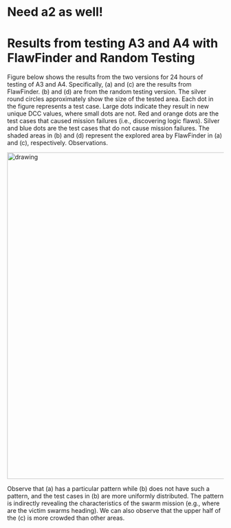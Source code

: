 # Need a2 as well!
# Results from testing A3 and A4 with FlawFinder and Random Testing
Figure below shows the results from the two versions for 24 hours of testing of A3 and A4. Specifically, (a) and (c) are the results from FlawFinder. 
(b) and (d) are from the random testing version. The silver round circles approximately show the size of the tested area. Each dot in the figure represents a
test case. Large dots indicate they result in new unique DCC values, where small dots are not. Red and orange dots are the test cases that caused mission 
failures (i.e., discovering logic flaws). Silver and blue dots are the test cases that do not cause mission failures. The shaded areas in (b) and (d) represent 
the explored area by FlawFinder in (a) and (c), respectively.
Observations. 

<!-- ![pdfresizer com-pdf-convert](https://user-images.githubusercontent.com/82484800/130122648-4eea6408-302b-4933-9166-4ab1b306cc65.png) -->
<img src="https://user-images.githubusercontent.com/82484800/130122648-4eea6408-302b-4933-9166-4ab1b306cc65.png" alt="drawing" width="760"/>

Observe that (a) has a particular pattern while (b) does not have such a pattern, and the test cases in (b) are more uniformly distributed. 
The pattern is indirectly revealing the characteristics of the swarm mission (e.g., where are the victim swarms heading). We can also observe that the upper half of 
the (c) is more crowded than other areas.
